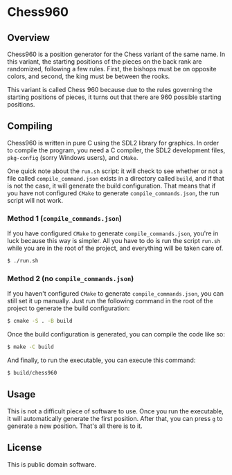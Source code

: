 # Chess960

## Overview

Chess960 is a position generator for the Chess variant of the same name. In
this variant, the starting positions of the pieces on the back rank are
randomized, following a few rules. First, the bishops must be on opposite
colors, and second, the king must be between the rooks.

This variant is called Chess 960 because due to the rules governing the
starting positions of pieces, it turns out that there are 960 possible starting
positions.

## Compiling

Chess960 is written in pure C using the SDL2 library for graphics. In order to
compile the program, you need a C compiler, the SDL2 development files,
`pkg-config` (sorry Windows users), and `CMake`.

One quick note about the `run.sh` script: it will check to see whether or not a
file called `compile_command.json` exists in a directory called `build`, and if
that is not the case, it will generate the build configuration. That means that
if you have not configured `CMake` to generate `compile_commands.json`, the run
script will not work.

### Method 1 (`compile_commands.json`)

If you have configured `CMake` to generate `compile_commands.json`, you're in
luck because this way is simpler. All you have to do is run the script `run.sh`
while you are in the root of the project, and everything will be taken care of.

```bash
$ ./run.sh
```

### Method 2 (no `compile_commands.json`)

If you haven't configured `CMake` to generate `compile_commands.json`, you can
still set it up manually. Just run the following command in the root of the
project to generate the build configuration:

```bash
$ cmake -S . -B build
```

Once the build configuration is generated, you can compile the code like so:

```bash
$ make -C build
```

And finally, to run the executable, you can execute this command:

```bash
$ build/chess960
```

## Usage

This is not a difficult piece of software to use. Once you run the executable,
it will automatically generate the first position. After that, you can press
`g` to generate a new position. That's all there is to it.

## License

This is public domain software.
